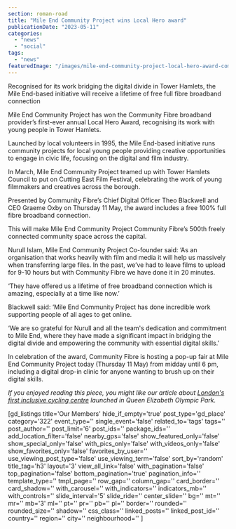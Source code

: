 ```yaml
---
section: roman-road
title: "Mile End Community Project wins Local Hero award"
publicationDate: "2023-05-11"
categories: 
  - "news"
  - "social"
tags: 
  - "news"
featuredImage: "/images/mile-end-community-project-local-hero-award-community-fibre.jpg"
---
```


Recognised for its work bridging the digital divide in Tower Hamlets, the Mile End-based initiative will receive a lifetime of free full fibre broadband connection

Mile End Community Project has won the Community Fibre broadband provider’s first-ever annual Local Hero Award, recognising its work with young people in Tower Hamlets.

Launched by local volunteers in 1995, the Mile End-based initiative runs community projects for local young people providing creative opportunities to engage in civic life, focusing on the digital and film industry. 

In March, Mile End Community Project teamed up with Tower Hamlets Council to put on Cutting East Film Festival, celebrating the work of young filmmakers and creatives across the borough. 

Presented by Community Fibre’s Chief Digital Officer Theo Blackwell and CEO Graeme Oxby on Thursday 11 May, the award includes a free 100% full fibre broadband connection.

This will make Mile End Community Project Community Fibre’s 500th freely connected community space across the capital. 

Nurull Islam, Mile End Community Project Co-founder said: ‘As an organisation that works heavily with film and media it will help us massively when transferring large files. In the past, we’ve had to leave films to upload for 9-10 hours but with Community Fibre we have done it in 20 minutes.

‘They have offered us a lifetime of free broadband connection which is amazing, especially at a time like now.’ 

Blackwell said: ‘Mile End Community Project has done incredible work supporting people of all ages to get online. 

‘We are so grateful for Nurull and all the team's dedication and commitment to Mile End, where they have made a significant impact in bridging the digital divide and empowering the community with essential digital skills.’

In celebration of the award, Community Fibre is hosting a pop-up fair at Mile End Community Project today (Thursday 11 May) from midday until 6 pm, including a digital drop-in clinic for anyone wanting to brush up on their digital skills. 

_If you enjoyed reading this piece, you might like our article about [London's first inclusive cycling centre](https://romanroadlondon.com/inclusive-cycling-centre-olympic-park/) launched in Queen Elizabeth Olympic Park._

\[gd\_listings title='Our Members' hide\_if\_empty='true' post\_type='gd\_place' category='322' event\_type='' single\_event='false' related\_to='tags' tags='' post\_author='' post\_limit='6' post\_ids='' package\_ids='' add\_location\_filter='false' nearby\_gps='false' show\_featured\_only='false' show\_special\_only='false' with\_pics\_only='false' with\_videos\_only='false' show\_favorites\_only='false' favorites\_by\_user='' use\_viewing\_post\_type='false' use\_viewing\_term='false' sort\_by='random' title\_tag='h3' layout='3' view\_all\_link='false' with\_pagination='false' top\_pagination='false' bottom\_pagination='true' pagination\_info='' template\_type='' tmpl\_page='' row\_gap='' column\_gap='' card\_border='' card\_shadow='' with\_carousel='' with\_indicators='' indicators\_mb='' with\_controls='' slide\_interval='5' slide\_ride='' center\_slide='' bg='' mt='' mr='' mb='3' ml='' pt='' pr='' pb='' pl='' border='' rounded='' rounded\_size='' shadow='' css\_class='' linked\_posts='' linked\_post\_id='' country='' region='' city='' neighbourhood='' \]
